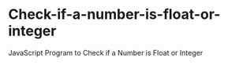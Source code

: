 # Check-if-a-number-is-float-or-integer
JavaScript Program to Check if a Number is Float or Integer
